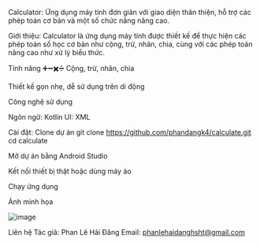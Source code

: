 Calculator: Ứng dụng máy tính đơn giản với giao diện thân thiện, hỗ trợ các phép toán cơ bản và một số chức năng nâng cao.

Giới thiệu: Calculator là ứng dụng máy tính được thiết kế để thực hiện các phép toán số học cơ bản như cộng, trừ, nhân, chia, cùng với các phép toán nâng cao như xử lý biểu thức.

Tính năng
➕➖✖️➗ Cộng, trừ, nhân, chia

Thiết kế gọn nhẹ, dễ sử dụng trên di động

Công nghệ sử dụng

Ngôn ngữ: Kotlin 
UI: XML

Cài đặt: Clone dự án
git clone https://github.com/phandangk4/calculate.git
cd calculate

Mở dự án bằng Android Studio

Kết nối thiết bị thật hoặc dùng máy ảo

Chạy ứng dụng

Ảnh minh họa

![image](https://github.com/user-attachments/assets/1dd0e9c0-912c-424c-9cfa-fb3b71c1ac17)

Liên hệ
Tác giả: Phan Lê Hải Đăng
Email: phanlehaidanghsht@gmail.com

